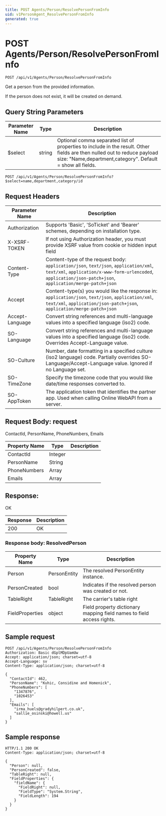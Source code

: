 ```yaml
---
title: POST Agents/Person/ResolvePersonFromInfo
uid: v1PersonAgent_ResolvePersonFromInfo
generated: true
---
```


# POST Agents/Person/ResolvePersonFromInfo

```http
POST /api/v1/Agents/Person/ResolvePersonFromInfo
```

Get a person from the provided information.


If the person does not exist, it will be created on demand.






## Query String Parameters

| Parameter Name | Type |  Description |
|----------------|------|--------------|
| $select | string |  Optional comma separated list of properties to include in the result. Other fields are then nulled out to reduce payload size: "Name,department,category". Default = show all fields. |

```http
POST /api/v1/Agents/Person/ResolvePersonFromInfo?$select=name,department,category/id
```


## Request Headers

| Parameter Name | Description |
|----------------|-------------|
| Authorization  | Supports 'Basic', 'SoTicket' and 'Bearer' schemes, depending on installation type. |
| X-XSRF-TOKEN   | If not using Authorization header, you must provide XSRF value from cookie or hidden input field |
| Content-Type | Content-type of the request body: `application/json`, `text/json`, `application/xml`, `text/xml`, `application/x-www-form-urlencoded`, `application/json-patch+json`, `application/merge-patch+json` |
| Accept         | Content-type(s) you would like the response in: `application/json`, `text/json`, `application/xml`, `text/xml`, `application/json-patch+json`, `application/merge-patch+json` |
| Accept-Language | Convert string references and multi-language values into a specified language (iso2) code. |
| SO-Language | Convert string references and multi-language values into a specified language (iso2) code. Overrides Accept-Language value. |
| SO-Culture | Number, date formatting in a specified culture (iso2 language) code. Partially overrides SO-Language/Accept-Language value. Ignored if no Language set. |
| SO-TimeZone | Specify the timezone code that you would like date/time responses converted to. |
| SO-AppToken | The application token that identifies the partner app. Used when calling Online WebAPI from a server. |

## Request Body: request 

ContactId, PersonName, PhoneNumbers, Emails 

| Property Name | Type |  Description |
|----------------|------|--------------|
| ContactId | Integer |  |
| PersonName | String |  |
| PhoneNumbers | Array |  |
| Emails | Array |  |

## Response:

OK

| Response | Description |
|----------------|-------------|
| 200 | OK |

### Response body: ResolvedPerson

| Property Name | Type |  Description |
|----------------|------|--------------|
| Person | PersonEntity | The resolved PersonEntity instance. |
| PersonCreated | bool | Indicates if the resolved person was created or not. |
| TableRight | TableRight | The carrier's table right |
| FieldProperties | object | Field property dictionary mapping field names to field access rights. |

## Sample request

```http!
POST /api/v1/Agents/Person/ResolvePersonFromInfo
Authorization: Basic dGplMDpUamUw
Accept: application/json; charset=utf-8
Accept-Language: sv
Content-Type: application/json; charset=utf-8

{
  "ContactId": 462,
  "PersonName": "Kuhic, Considine and Homenick",
  "PhoneNumbers": [
    "1347876",
    "1026453"
  ],
  "Emails": [
    "irma_huels@gradyhilpert.co.uk",
    "sallie_osinski@howell.us"
  ]
}
```

## Sample response

```http_
HTTP/1.1 200 OK
Content-Type: application/json; charset=utf-8

{
  "Person": null,
  "PersonCreated": false,
  "TableRight": null,
  "FieldProperties": {
    "fieldName": {
      "FieldRight": null,
      "FieldType": "System.String",
      "FieldLength": 194
    }
  }
}
```